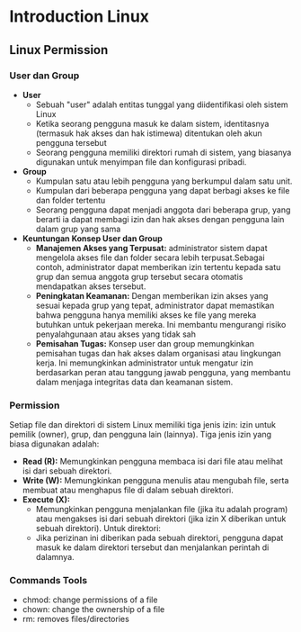 # Introduction Linux
## Linux Permission
### User dan Group
* **User**
  - Sebuah "user" adalah entitas tunggal yang diidentifikasi oleh sistem Linux
  - Ketika seorang pengguna masuk ke dalam sistem, identitasnya (termasuk hak akses dan hak istimewa) ditentukan oleh akun pengguna tersebut
  - Seorang pengguna memiliki direktori rumah di sistem, yang biasanya digunakan untuk menyimpan file dan konfigurasi pribadi.
* **Group**
  - Kumpulan satu atau lebih pengguna yang berkumpul dalam satu unit.
  - Kumpulan dari beberapa pengguna yang dapat berbagi akses ke file dan folder tertentu
  - Seorang pengguna dapat menjadi anggota dari beberapa grup, yang berarti ia dapat membagi izin dan hak akses dengan pengguna lain dalam grup yang sama
* **Keuntungan Konsep User dan Group**
  - **Manajemen Akses yang Terpusat:** administrator sistem dapat mengelola akses file dan folder secara lebih terpusat.Sebagai contoh, administrator dapat memberikan izin tertentu kepada satu grup dan semua anggota grup tersebut secara otomatis mendapatkan akses tersebut.
  - **Peningkatan Keamanan:** Dengan memberikan izin akses yang sesuai kepada grup yang tepat, administrator dapat memastikan bahwa pengguna hanya memiliki akses ke file yang mereka butuhkan untuk pekerjaan mereka. Ini membantu mengurangi risiko penyalahgunaan atau akses yang tidak sah
  - **Pemisahan Tugas:** Konsep user dan group memungkinkan pemisahan tugas dan hak akses dalam organisasi atau lingkungan kerja. Ini memungkinkan administrator untuk mengatur izin berdasarkan peran atau tanggung jawab pengguna, yang membantu dalam menjaga integritas data dan keamanan sistem.

### Permission
Setiap file dan direktori di sistem Linux memiliki tiga jenis izin: izin untuk pemilik (owner), grup, dan pengguna lain (lainnya).
Tiga jenis izin yang biasa digunakan adalah:
* **Read (R):** Memungkinkan pengguna membaca isi dari file atau melihat isi dari sebuah direktori.
* **Write (W):** Memungkinkan pengguna menulis atau mengubah file, serta membuat atau menghapus file di dalam sebuah direktori.
* **Execute (X):**
  - Memungkinkan pengguna menjalankan file (jika itu adalah program) atau mengakses isi dari sebuah direktori (jika izin X diberikan untuk sebuah direktori). Untuk direktori:
  - Jika perizinan ini diberikan pada sebuah direktori, pengguna dapat masuk ke dalam direktori tersebut dan menjalankan perintah di dalamnya.

### Commands Tools
- chmod: change permissions of a file
- chown: change the ownership of a file
- rm: removes files/directories
